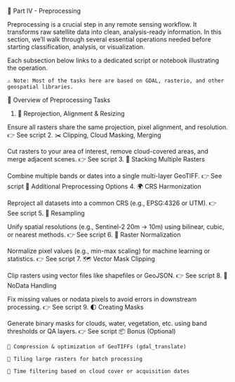 🧪 Part IV - Preprocessing

Preprocessing is a crucial step in any remote sensing workflow. It transforms raw satellite data into clean, analysis-ready information. In this section, we’ll walk through several essential operations needed before starting classification, analysis, or visualization.

Each subsection below links to a dedicated script or notebook illustrating the operation.

    ⚠️ Note: Most of the tasks here are based on GDAL, rasterio, and other geospatial libraries.

📌 Overview of Preprocessing Tasks
1. 📐 Reprojection, Alignment & Resizing

Ensure all rasters share the same projection, pixel alignment, and resolution.
👉 See script
2. ✂️ Clipping, Cloud Masking, Merging

Cut rasters to your area of interest, remove cloud-covered areas, and merge adjacent scenes.
👉 See script
3. 🧱 Stacking Multiple Rasters

Combine multiple bands or dates into a single multi-layer GeoTIFF.
👉 See script
🔧 Additional Preprocessing Options
4. 🌍 CRS Harmonization

Reproject all datasets into a common CRS (e.g., EPSG:4326 or UTM).
👉 See script
5. 🔁 Resampling

Unify spatial resolutions (e.g., Sentinel-2 20m → 10m) using bilinear, cubic, or nearest methods.
👉 See script
6. 🧼 Raster Normalization

Normalize pixel values (e.g., min-max scaling) for machine learning or statistics.
👉 See script
7. 🗺️ Vector Mask Clipping

Clip rasters using vector files like shapefiles or GeoJSON.
👉 See script
8. 🚫 NoData Handling

Fix missing values or nodata pixels to avoid errors in downstream processing.
👉 See script
9. 🌓 Creating Masks

Generate binary masks for clouds, water, vegetation, etc. using band thresholds or QA layers.
👉 See script
📦 Bonus (Optional)

    🔄 Compression & optimization of GeoTIFFs (gdal_translate)

    🧩 Tiling large rasters for batch processing

    📆 Time filtering based on cloud cover or acquisition dates
